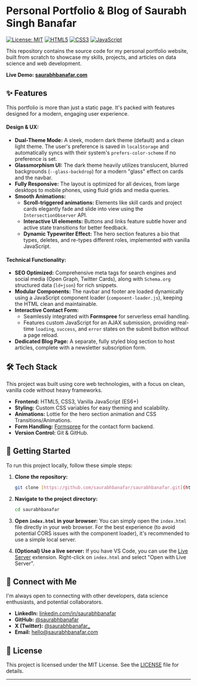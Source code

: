 # Personal Portfolio & Blog of Saurabh Singh Banafar

[![License: MIT](https://img.shields.io/badge/License-MIT-yellow.svg)](https://opensource.org/licenses/MIT)
[![HTML5](https://img.shields.io/badge/HTML5-E34F26?style=for-the-badge&logo=html5&logoColor=white)](https://developer.mozilla.org/en-US/docs/Web/Guide/HTML/HTML5)
[![CSS3](https://img.shields.io/badge/CSS3-1572B6?style=for-the-badge&logo=css3&logoColor=white)](https://developer.mozilla.org/en-US/docs/Web/CSS)
[![JavaScript](https://img.shields.io/badge/JavaScript-F7DF1E?style=for-the-badge&logo=javascript&logoColor=black)](https://developer.mozilla.org/en-US/docs/Web/JavaScript)

This repository contains the source code for my personal portfolio website, built from scratch to showcase my skills, projects, and articles on data science and web development.

**Live Demo: [saurabhbanafar.com](https://saurabhbanafar.com/)**

## ✨ Features

This portfolio is more than just a static page. It's packed with features designed for a modern, engaging user experience.

#### Design & UX:
* **Dual-Theme Mode:** A sleek, modern dark theme (default) and a clean light theme. The user's preference is saved in `localStorage` and automatically syncs with their system's `prefers-color-scheme` if no preference is set.
* **Glassmorphism UI:** The dark theme heavily utilizes translucent, blurred backgrounds (`--glass-backdrop`) for a modern "glass" effect on cards and the navbar.
* **Fully Responsive:** The layout is optimized for all devices, from large desktops to mobile phones, using fluid grids and media queries.
* **Smooth Animations:**
    * **Scroll-triggered animations:** Elements like skill cards and project cards elegantly fade and slide into view using the `IntersectionObserver` API.
    * **Interactive UI elements:** Buttons and links feature subtle hover and active state transitions for better feedback.
    * **Dynamic Typewriter Effect:** The hero section features a bio that types, deletes, and re-types different roles, implemented with vanilla JavaScript.

#### Technical Functionality:
* **SEO Optimized:** Comprehensive meta tags for search engines and social media (Open Graph, Twitter Cards), along with `Schema.org` structured data (`ld+json`) for rich snippets.
* **Modular Components:** The navbar and footer are loaded dynamically using a JavaScript component loader (`component-loader.js`), keeping the HTML clean and maintainable.
* **Interactive Contact Form:**
    * Seamlessly integrated with **Formspree** for serverless email handling.
    * Features custom JavaScript for an AJAX submission, providing real-time `loading`, `success`, and `error` states on the submit button without a page reload.
* **Dedicated Blog Page:** A separate, fully styled blog section to host articles, complete with a newsletter subscription form.

## 🛠️ Tech Stack

This project was built using core web technologies, with a focus on clean, vanilla code without heavy frameworks.

* **Frontend:** HTML5, CSS3, Vanilla JavaScript (ES6+)
* **Styling:** Custom CSS variables for easy theming and scalability.
* **Animations:** Lottie for the hero section animation and CSS Transitions/Animations.
* **Form Handling:** [Formspree](https://formspree.io/) for the contact form backend.
* **Version Control:** Git & GitHub.

## 🚀 Getting Started

To run this project locally, follow these simple steps:

1.  **Clone the repository:**
    ```bash
    git clone [https://github.com/saurabhbanafar/saurabhbanafar.git](https://github.com/saurabhbanafar/saurabhbanafar.git)
    ```

2.  **Navigate to the project directory:**
    ```bash
    cd saurabhbanafar
    ```

3.  **Open `index.html` in your browser:**
    You can simply open the `index.html` file directly in your web browser. For the best experience (to avoid potential CORS issues with the component loader), it's recommended to use a simple local server.

4.  **(Optional) Use a live server:**
    If you have VS Code, you can use the [Live Server](https://marketplace.visualstudio.com/items?itemName=ritwickdey.LiveServer) extension. Right-click on `index.html` and select "Open with Live Server".

## 🤝 Connect with Me

I'm always open to connecting with other developers, data science enthusiasts, and potential collaborators.

* **LinkedIn:** [linkedin.com/in/saurabhbanafar](https://www.linkedin.com/in/saurabhbanafar/)
* **GitHub:** [@saurabhbanafar](https://github.com/saurabhbanafar)
* **X (Twitter):** [@saurabhbanafar_](https://x.com/saurabhbanafar_)
* **Email:** [hello@saurabhbanafar.com](mailto:hello@saurabhbanafar.com)

## 📜 License

This project is licensed under the MIT License. See the [LICENSE](LICENSE) file for details.

---
